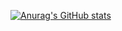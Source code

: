 [![Anurag's GitHub stats](https://github-readme-stats.vercel.app/api?username=Ti7oyan)](https://github.com/anuraghazra/github-readme-stats)
